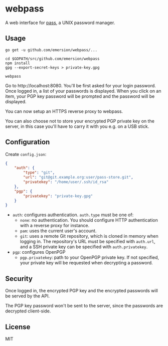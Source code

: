 # webpass

A web interface for [pass](https://www.passwordstore.org/), a UNIX password manager.

## Usage

```shell
go get -u github.com/emersion/webpass/...

cd $GOPATH/src/github.com/emersion/webpass
npm install
gpg --export-secret-keys > private-key.gpg

webpass
```

Go to http://localhost:8080. You'll be first asked for your login password.
Once logged in, a list of your passwords is displayed. When you click on an
item, your PGP key password will be prompted and the password will be displayed.

You can now setup an HTTPS reverse proxy to webpass.

You can also choose not to store your encrypted PGP private key on the server,
in this case you'll have to carry it with you e.g. on a USB stick.

## Configuration

Create `config.json`:

```json
{
	"auth": {
		"type": "git",
		"url": "git@git.example.org:user/pass-store.git",
		"privatekey": "/home/user/.ssh/id_rsa"
	},
	"pgp": {
		"privatekey": "private-key.gpg"
	}
}
```

* `auth`: configures authentication. `auth.type` must be one of:
	* `none`: no authentication. You should configure HTTP authentication with
	a reverse proxy for instance.
	* `pam`: uses the current user's account.
	* `git`: uses a remote Git repository, which is cloned in memory when logging
	in. The repository's URL must be specified with `auth.url`, and a SSH
	private key can be specified with `auth.privatekey`.
* `pgp`: configures OpenPGP
	* `pgp.privatekey`: path to your OpenPGP private key. If not specified, your
	private key will be requested when decrypting a password.

## Security

Once logged in, the encrypted PGP key and the encrypted passwords will be served
by the API.

The PGP key password won't be sent to the server, since the passwords are
decrypted client-side.

## License

MIT
